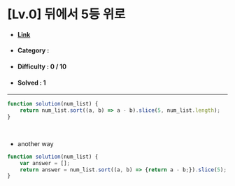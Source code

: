 # [Lv.0] 뒤에서 5등 위로 
* #### [Link](https://school.programmers.co.kr/learn/courses/30/lessons/181852)
* #### Category : 
* #### Difficulty : 0 / 10  
* #### Solved : 1

<hr />

```js
function solution(num_list) {
    return num_list.sort((a, b) => a - b).slice(5, num_list.length);
}
```

<br />

* another way
```js
function solution(num_list) {
    var answer = [];
    return answer = num_list.sort((a, b) => {return a - b;}).slice(5);
}
```